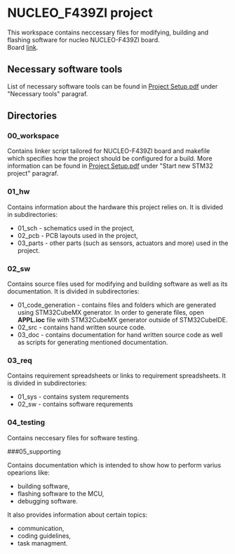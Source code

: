 # NUCLEO_F439ZI project

This workspace contains neccessary files for modifying, building and flashing software for nucleo NUCLEO-F439ZI board.  
Board
<a href="https://www.st.com/en/evaluation-tools/nucleo-f439zi.html">link</a>.

## Necessary software tools
List of necessary software tools can be found in 
<a href="https://github.com/Krle97/NUCLEO_F439ZI_workspace/blob/main/APPL/05_supporting/Project%20Setup.pdf">Project Setup.pdf</a>
under "Necessary tools" paragraf.

## Directories

### 00_workspace

Contains linker script tailored for NUCLEO-F439ZI board and makefile which specifies how the project should be 
configured for a build. More information can be found in 
<a href="https://github.com/Krle97/NUCLEO_F439ZI_workspace/blob/main/APPL/05_supporting/Project%20Setup.pdf">Project Setup.pdf</a> 
under "Start new STM32 project" paragraf.

### 01_hw

Contains information about the hardware this project relies on. 
It is divided in subdirectories:
- 01_sch - schematics used in the project,
- 02_pcb - PCB layouts used in the project,
- 03_parts - other parts (such as sensors, actuators and more) used in the project.

### 02_sw

Contains source files used for modifying and building software as well as its documentation.
It is divided in subdirectories:
- 01_code_generation - contains files and folders which are generated using STM32CubeMX generator. 
In order to generate files, open **APPL.ioc** file with STM32CubeMX generator outside of STM32CubeIDE.
- 02_src - contains hand written source code.
- 03_doc - contains documentation for hand written source code as well as scripts for generating mentioned documentation.

### 03_req

Contains requirement spreadsheets or links to requirement spreadsheets.
It is divided in subdirectories:
- 01_sys - contains system requrements
- 02_sw - contains software requrements

### 04_testing

Contains neccesary files for software testing.

###05_supporting

Contains documentation which is intended to show how to perform varius opearions like:
- building software, 
- flashing software to the MCU, 
- debugging software.  

It also provides information about certain topics:
- communication,
- coding guidelines, 
- task managment.



